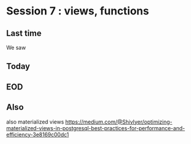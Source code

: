 # Session 7 : views, functions 

## Last time

We saw



## Today


## EOD


## Also 
also materialized views https://medium.com/@ShivIyer/optimizing-materialized-views-in-postgresql-best-practices-for-performance-and-efficiency-3e8169c00dc1

